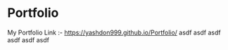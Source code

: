 # Portfolio
My Portfolio Link :-
https://yashdon999.github.io/Portfolio/
asdf
asdf
asdf
asdf
asdf
asdf
